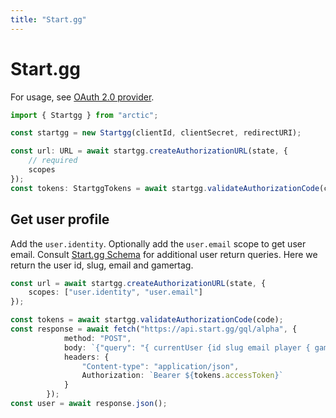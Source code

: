 ```yaml
---
title: "Start.gg"
---
```


# Start.gg

For usage, see [OAuth 2.0 provider](/guides/oauth2).

```ts
import { Startgg } from "arctic";

const startgg = new Startgg(clientId, clientSecret, redirectURI);
```

```ts
const url: URL = await startgg.createAuthorizationURL(state, {
	// required
	scopes
});
const tokens: StartggTokens = await startgg.validateAuthorizationCode(code);
```

## Get user profile

Add the `user.identity`. Optionally add the `user.email` scope to get user email.
Consult [Start.gg Schema](https://developer.start.gg/reference/user.doc) for additional user return queries.
Here we return the user id, slug, email and gamertag.
```ts
const url = await startgg.createAuthorizationURL(state, {
	scopes: ["user.identity", "user.email"]
});
```

```ts
const tokens = await startgg.validateAuthorizationCode(code);
const response = await fetch("https://api.start.gg/gql/alpha", {
            method: "POST",
            body: `{"query": "{ currentUser {id slug email player { gamerTag } } }" }`,
            headers: {
                "Content-type": "application/json",
                Authorization: `Bearer ${tokens.accessToken}`
            }
        });
const user = await response.json();
```
